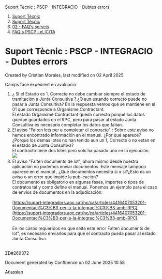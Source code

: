 Suport Tècnic : PSCP - INTEGRACIO - Dubtes errors  

1.  [Suport Tècnic](index.html)
2.  [Suport Tècnic](13893782.html)
3.  [02 - FAQ's serveis](26313393.html)
4.  [FAQ's PSCP i eLICITA](28705587.html)

Suport Tècnic : PSCP - INTEGRACIO - Dubtes errors
=================================================

Created by Cristian Morales, last modified on 02 April 2025

Camps fase expedient en avaluació

1) ¿ Si el Estado es 1, Correcte no debe cambiar siempre el estado de tramitación a Junta Consultiva ? ¿O aun estando correcto puede no pasar a Junta Consultiva? En la respuesta vemos que se mantiene en el 01 que corresponde a Organisme Contractant.  
El estado Organisme Contractant queda correcto porqué los datos quedan guardados en el RPC, pero para pasar al estado Junta Consultiva és necesario completar los datos que faltan.  
2) El aviso "Falten lots per a completar el contracte" : Sobre este aviso no hemos encontrado información en el manual. ¿Por qué aparece? ¿Porque los demas lotes no han tenido aun un 1, Correcte o no estan en el estado de Junta Consultiva?  
El contracto tiene dos lotes pero solo ha pasado uno en la ejecución.  
![](https://aoccat.zendesk.com/attachments/token/VYzOw6YAXkhdL982x0vknGnVH/?name=image.png)  
3) El aviso "Falten documents de lot", ahora mismo desde nuestra aplicación no podemos enviar documentos. Este mensaje tampoco aparece en el manual , ¿Qué documentos necesita si o si?¿Esto es un aviso o un error que impide la publicación?  
El documento es obligatorio en algunas fases, importes o tipos de contratos tal y como define el manual. Ponemos un ejemplo para el caso de envíos de documentos en la adjudicación:  
   
[https://suport-integradors.aoc.cat/hc/ca/articles/4416407053201-Documentaci%C3%B3-per-a-la-integraci%C3%B3-amb-RPC](https://suport-integradors.aoc.cat/hc/ca/articles/4416407053201-Documentaci%C3%B3-per-a-la-integraci%C3%B3-amb-RPC)  
   
En los casos requeridos en que salta este error Falten documents de lot", es necesario enviarlos para que el contracto pueda pasar al estado Junta Consultiva.  
 

ZD#269372

Document generated by Confluence on 02 June 2025 10:58

[Atlassian](http://www.atlassian.com/)